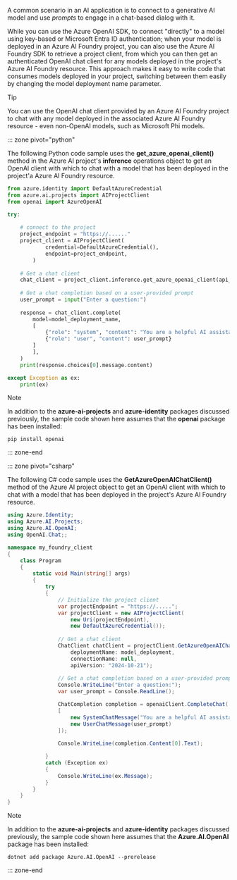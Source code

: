 A common scenario in an AI application is to connect to a generative AI model and use *prompts* to engage in a chat-based dialog with it.

While you can use the Azure OpenAI SDK, to connect "directly" to a model using key-based or Microsoft Entra ID authentication; when your model is deployed in an Azure AI Foundry project, you can also use the Azure AI Foundry SDK to retrieve a project client, from which you can then get an authenticated OpenAI chat client for any models deployed in the project's Azure AI Foundry resource. This approach makes it easy to write code that consumes models deployed in your project, switching between them easily by changing the model deployment name parameter.

> [!TIP]
> You can use the OpenAI chat client provided by an Azure AI Foundry project to chat with any model deployed in the associated Azure AI Foundry resource - even non-OpenAI models, such as Microsoft Phi models.

::: zone pivot="python"

The following Python code sample uses the **get_azure_openai_client()** method in the Azure AI project's **inference** operations object to get an OpenAI client with which to chat with a model that has been deployed in the project'a Azure AI Foundry resource.

```python
from azure.identity import DefaultAzureCredential
from azure.ai.projects import AIProjectClient
from openai import AzureOpenAI

try:
    
    # connect to the project
    project_endpoint = "https://......"
    project_client = AIProjectClient(            
            credential=DefaultAzureCredential(),
            endpoint=project_endpoint,
        )
    
    # Get a chat client
    chat_client = project_client.inference.get_azure_openai_client(api_version="2024-10-21")
    
    # Get a chat completion based on a user-provided prompt
    user_prompt = input("Enter a question:")
    
    response = chat_client.complete(
        model=model_deployment_name,
        [
            {"role": "system", "content": "You are a helpful AI assistant."},
            {"role": "user", "content": user_prompt}
        ]
        ],
    )
    print(response.choices[0].message.content)

except Exception as ex:
    print(ex)
```

> [!NOTE]
> In addition to the **azure-ai-projects** and **azure-identity** packages discussed previously, the sample code shown here assumes that the **openai** package has been installed:
>
> `pip install openai`

::: zone-end

::: zone pivot="csharp"

The following C# code sample uses the **GetAzureOpenAIChatClient()** method of the Azure AI project object to get an OpenAI client with which to chat with a model that has been deployed in the project's Azure AI Foundry resource.

```csharp
using Azure.Identity;
using Azure.AI.Projects;
using Azure.AI.OpenAI;
using OpenAI.Chat;;

namespace my_foundry_client
{
    class Program
    {
        static void Main(string[] args)
        {
            try
            {
                // Initialize the project client
                var projectEndpoint = "https://.....";
                var projectClient = new AIProjectClient(
                    new Uri(projectEndpoint),
                    new DefaultAzureCredential());
        
                // Get a chat client
                ChatClient chatClient = projectClient.GetAzureOpenAIChatClient(
                    deploymentName: model_deployment, 
                    connectionName: null,
                    apiVersion: "2024-10-21");
        
                // Get a chat completion based on a user-provided prompt
                Console.WriteLine("Enter a question:");
                var user_prompt = Console.ReadLine();

                ChatCompletion completion = openaiClient.CompleteChat(
                [
                    new SystemChatMessage("You are a helpful AI assistant."),
                    new UserChatMessage(user_prompt)
                ]);
        
                Console.WriteLine(completion.Content[0].Text);

            }
            catch (Exception ex)
            {
                Console.WriteLine(ex.Message);
            }
        }
    }
}
```

> [!NOTE]
> In addition to the **azure-ai-projects** and **azure-identity** packages discussed previously, the sample code shown here assumes that the **Azure.AI.OpenAI** package has been installed:
>
> `dotnet add package Azure.AI.OpenAI --prerelease`

::: zone-end
